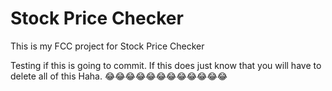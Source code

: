 # Stock Price Checker

This is my FCC project for Stock Price Checker

Testing if this is going to commit. If this does just know that you will have to delete all of this Haha. 😂😂😂😂😂😂😂😂😂😂😂😂